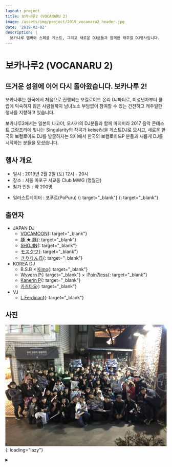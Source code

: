 ```yaml
---
layout: project
title: 보카나루2 (VOCANARU 2)
image: /assets/img/project/2019_vocanaru2_header.jpg
date: '2019-02-02'
description: |
  보카나루 멤버와 스페셜 게스트, 그리고 새로운 DJ분들과 함께한 캐주얼 DJ행사입니다.
---
```


# 보카나루2 (VOCANARU 2)

## 뜨거운 성원에 이어 다시 돌아왔습니다. 보카나루 2!

보카나루는 한국에서 처음으로 진행되는 보컬로이드 온리 DJ파티로, 미성년자부터 클럽에 익숙하지 않은 사람들까지 남녀노소 부담없이 참여할 수 있는 건전하고 캐주얼한 행사를 지향하고 있습니다.

보카나루2에서는 일본의 나고야, 오사카의 DJ분들과 함께 마지미라 2017 음악 콘테스트 그랑프리에 빛나는 Singularity의 작곡가 keisei님을 게스트DJ로 모시고, 새로운 한국의 보컬로이드 DJ를 발굴하자는 의미에서 한국의 보컬로이드P 분들과 새롭게 DJ를 시작하는 분들을 모셨습니다.

## 행사 개요
- 일시 : 2019년 2월 2일 (토) 12시 - 20시
- 장소 : 서울 마포구 서교동 Club MWG (명월관)
- 참가 인원 : 약 200명

* 일러스트레이터 : 포푸르(PoPuru) [<i class="fab fa-twitter" style="color: #1DA1F2;"></i>](https://twitter.com/dr_poapo){: target="_blank"} [<i class="icon-pixiv"></i>](https://www.pixiv.net/users/12929463){: target="_blank"}

## 출연자
- JAPAN DJ
  - [VOCAMOON](https://twitter.com/vocamoon2018){: target="_blank"}
  - [豚 ★ 豚](https://twitter.com/tonton_swt){: target="_blank"}
  - [SHOJIN](https://twitter.com/Shojin_Hagiwara){: target="_blank"}
  - [モスクワ](https://twitter.com/moscow17){: target="_blank"}
  - [きりりん氏](https://twitter.com/SUZIGANEIRINO){: target="_blank"}
- KOREA DJ
  - B.S.B × [Kimo](https://twitter.com/KiMO_VocaloidP){: target="_blank"}
  - [Wyvern P](https://twitter.com/Wyvern_P){: target="_blank"} × [:Poin7less](https://twitter.com/poin7less){: target="_blank"}
  - [Kanerin P](https://twitter.com/KanerinP){: target="_blank"}
  - [카즈다요](https://twitter.com/murayamakazu39){: target="_blank"}
- VJ
  - [L.Ferdinant](https://blog.naver.com/lferdinant){: target="_blank"}

## 사진
![photo](/assets/img/project/2019_vocanaru2_phototime.jpg){: loading="lazy"}

<details>
<summary data-closed="더보기" data-open="접기"></summary>
<!-- 스타일 적용시 div 래핑 -->
<div markdown="1" style="padding: 15px 0">

![keisei](/assets/img/project/2019_vocanaru2_keisei.jpg){: loading="lazy"}

![stage](/assets/img/project/2019_vocanaru2_stage.jpg){: loading="lazy"}

</div>
</details>
